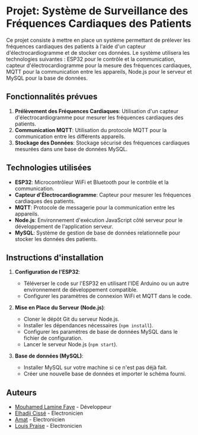 # Projet: Système de Surveillance des Fréquences Cardiaques des Patients

Ce projet consiste à mettre en place un système permettant de prélever les fréquences cardiaques des patients à l'aide d'un capteur d'électrocardiogramme et de stocker ces données. Le système utilisera les technologies suivantes : ESP32 pour le contrôle et la communication, capteur d'électrocardiogramme pour la mesure des fréquences cardiaques, MQTT pour la communication entre les appareils, Node.js pour le serveur et MySQL pour la base de données.

## Fonctionnalités prévues
1. **Prélèvement des Fréquences Cardiaques**: Utilisation d'un capteur d'électrocardiogramme pour mesurer les fréquences cardiaques des patients.
2. **Communication MQTT**: Utilisation du protocole MQTT pour la communication entre les différents appareils.
3. **Stockage des Données**: Stockage sécurisé des fréquences cardiaques mesurées dans une base de données MySQL.

## Technologies utilisées

- **ESP32**: Microcontrôleur WiFi et Bluetooth pour le contrôle et la communication.
- **Capteur d'Électrocardiogramme**: Capteur pour mesurer les fréquences cardiaques des patients.
- **MQTT**: Protocole de messagerie pour la communication entre les appareils.
- **Node.js**: Environnement d'exécution JavaScript côté serveur pour le développement de l'application serveur.
- **MySQL**: Système de gestion de base de données relationnelle pour stocker les données des patients.

## Instructions d'installation

1. **Configuration de l'ESP32**:
   - Téléverser le code sur l'ESP32 en utilisant l'IDE Arduino ou un autre environnement de développement compatible.
   - Configurer les paramètres de connexion WiFi et MQTT dans le code.

2. **Mise en Place du Serveur (Node.js)**:
   - Cloner le dépôt Git du serveur Node.js.
   - Installer les dépendances nécessaires (`npm install`).
   - Configurer les paramètres de base de données MySQL dans le fichier de configuration.
   - Lancer le serveur Node.js (`npm start`).

3. **Base de données (MySQL)**:
   - Installer MySQL sur votre machine si ce n'est pas déjà fait.
   - Créer une nouvelle base de données et importer le schéma fourni.

## Auteurs

- [Mouhamed Lamine Faye](lien_vers_votre_profil_github) - Développeur
- [Elhadji Cissé](lien_vers_leur_profil_github) - Electronicien 
- [Amat](lien_vers_leur_profil_github) - Electronicien 
- [Louis Praise](lien_vers_leur_profil_github) - Electronicien 

